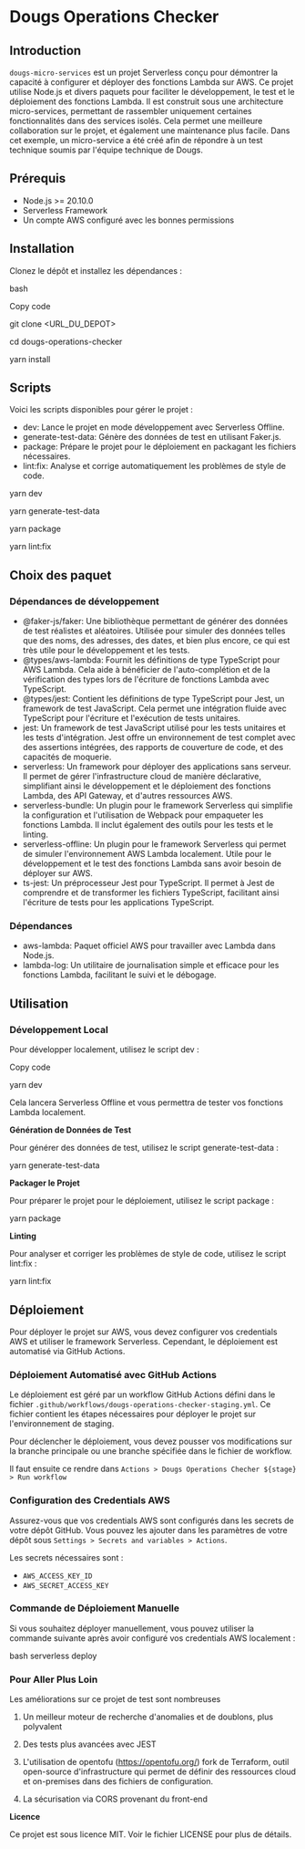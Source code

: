 ﻿# Dougs Operations Checker

## Introduction

`dougs-micro-services` est un projet Serverless conçu pour démontrer la capacité à configurer et déployer des fonctions Lambda sur AWS. Ce projet utilise Node.js et divers paquets pour faciliter le développement, le test et le déploiement des fonctions Lambda. Il est construit sous une architecture micro-services, permettant de rassembler uniquement certaines fonctionnalités dans des services isolés. Cela permet une meilleure collaboration sur le projet, et également une maintenance plus facile. Dans cet exemple, un micro-service a été créé afin de répondre à un test technique soumis par l'équipe technique de Dougs.

## Prérequis

- Node.js >= 20.10.0
- Serverless Framework
- Un compte AWS configuré avec les bonnes permissions

## Installation

Clonez le dépôt et installez les dépendances :

bash

Copy code

git clone <URL\_DU\_DEPOT>

cd dougs-operations-checker

yarn install

## Scripts

Voici les scripts disponibles pour gérer le projet :

- dev: Lance le projet en mode développement avec Serverless Offline.
- generate-test-data: Génère des données de test en utilisant Faker.js.
- package: Prépare le projet pour le déploiement en packagant les fichiers nécessaires.
- lint:fix: Analyse et corrige automatiquement les problèmes de style de code.

yarn dev

yarn generate-test-data

yarn package

yarn lint:fix

## Choix des paquet

### Dépendances de développement

- @faker-js/faker: Une bibliothèque permettant de générer des données de test réalistes et aléatoires. Utilisée pour simuler des données telles que des noms, des adresses, des dates, et bien plus encore, ce qui est très utile pour le développement et les tests.
- @types/aws-lambda: Fournit les définitions de type TypeScript pour AWS Lambda. Cela aide à bénéficier de l'auto-complétion et de la vérification des types lors de l'écriture de fonctions Lambda avec TypeScript.
- @types/jest: Contient les définitions de type TypeScript pour Jest, un framework de test JavaScript. Cela permet une intégration fluide avec TypeScript pour l'écriture et l'exécution de tests unitaires.
- jest: Un framework de test JavaScript utilisé pour les tests unitaires et les tests d'intégration. Jest offre un environnement de test complet avec des assertions intégrées, des rapports de couverture de code, et des capacités de moquerie.
- serverless: Un framework pour déployer des applications sans serveur. Il permet de gérer l'infrastructure cloud de manière déclarative, simplifiant ainsi le développement et le déploiement des fonctions Lambda, des API Gateway, et d'autres ressources AWS.
- serverless-bundle: Un plugin pour le framework Serverless qui simplifie la configuration et l'utilisation de Webpack pour empaqueter les fonctions Lambda. Il inclut également des outils pour les tests et le linting.
- serverless-offline: Un plugin pour le framework Serverless qui permet de simuler l'environnement AWS Lambda localement. Utile pour le développement et le test des fonctions Lambda sans avoir besoin de déployer sur AWS.
- ts-jest: Un préprocesseur Jest pour TypeScript. Il permet à Jest de comprendre et de transformer les fichiers TypeScript, facilitant ainsi l'écriture de tests pour les applications TypeScript.

### Dépendances

- aws-lambda: Paquet officiel AWS pour travailler avec Lambda dans Node.js.
- lambda-log: Un utilitaire de journalisation simple et efficace pour les fonctions Lambda, facilitant le suivi et le débogage.

## Utilisation

### Développement Local

Pour développer localement, utilisez le script dev :

Copy code

yarn dev

Cela lancera Serverless Offline et vous permettra de tester vos fonctions Lambda localement.

**Génération de Données de Test**

Pour générer des données de test, utilisez le script generate-test-data :

yarn generate-test-data

**Packager le Projet**

Pour préparer le projet pour le déploiement, utilisez le script package :

yarn package

**Linting**

Pour analyser et corriger les problèmes de style de code, utilisez le script lint:fix :

yarn lint:fix

## Déploiement

Pour déployer le projet sur AWS, vous devez configurer vos credentials AWS et utiliser le framework Serverless. Cependant, le déploiement est automatisé via GitHub Actions.

### Déploiement Automatisé avec GitHub Actions

Le déploiement est géré par un workflow GitHub Actions défini dans le fichier `.github/workflows/dougs-operations-checker-staging.yml`. Ce fichier contient les étapes nécessaires pour déployer le projet sur l'environnement de staging.

Pour déclencher le déploiement, vous devez pousser vos modifications sur la branche principale ou une branche spécifiée dans le fichier de workflow.

Il faut ensuite ce rendre dans `Actions > Dougs Operations Checher ${stage} > Run workflow`

### Configuration des Credentials AWS

Assurez-vous que vos credentials AWS sont configurés dans les secrets de votre dépôt GitHub. Vous pouvez les ajouter dans les paramètres de votre dépôt sous `Settings > Secrets and variables > Actions`.

Les secrets nécessaires sont :

- `AWS_ACCESS_KEY_ID`
- `AWS_SECRET_ACCESS_KEY`

### Commande de Déploiement Manuelle

Si vous souhaitez déployer manuellement, vous pouvez utiliser la commande suivante après avoir configuré vos credentials AWS localement :

bash
serverless deploy

### Pour Aller Plus Loin

Les améliorations sur ce projet de test sont nombreuses

1) Un meilleur moteur de recherche d'anomalies et de doublons, plus polyvalent

2) Des tests plus avancées avec JEST

3) L'utilisation de opentofu (https://opentofu.org/) fork de Terraform, outil open-source d'infrastructure qui permet de définir des ressources cloud et on-premises dans des fichiers de configuration.

4) La sécurisation via CORS provenant du front-end

**Licence**

Ce projet est sous licence MIT. Voir le fichier LICENSE pour plus de détails.

